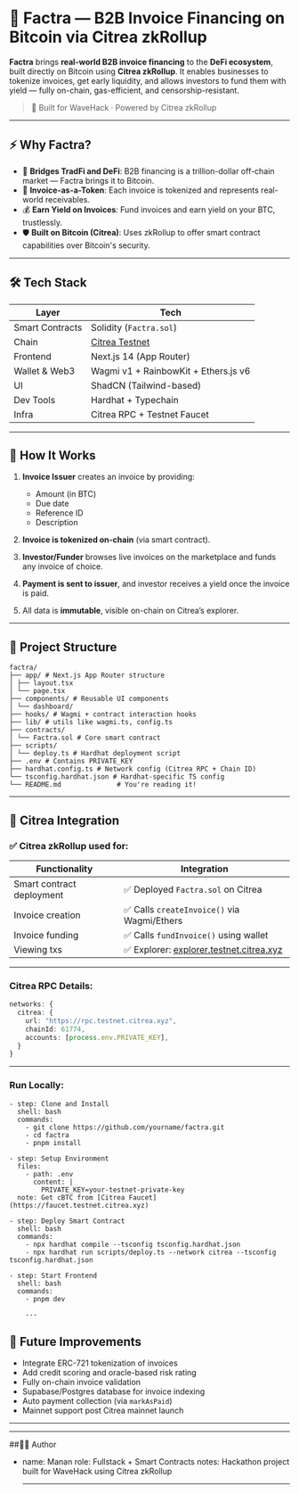 # 🧾 Factra — B2B Invoice Financing on Bitcoin via Citrea zkRollup

**Factra** brings **real-world B2B invoice financing** to the **DeFi ecosystem**, built directly on Bitcoin using **Citrea zkRollup**. It enables businesses to tokenize invoices, get early liquidity, and allows investors to fund them with yield — fully on-chain, gas-efficient, and censorship-resistant.

> 🚀 Built for WaveHack · Powered by Citrea zkRollup

---

## ⚡️ Why Factra?

- 💸 **Bridges TradFi and DeFi**: B2B financing is a trillion-dollar off-chain market — Factra brings it to Bitcoin.
- 🧾 **Invoice-as-a-Token**: Each invoice is tokenized and represents real-world receivables.
- 💰 **Earn Yield on Invoices**: Fund invoices and earn yield on your BTC, trustlessly.
- 🛡️ **Built on Bitcoin (Citrea)**: Uses zkRollup to offer smart contract capabilities over Bitcoin's security.

---

## 🛠️ Tech Stack

| Layer | Tech |
|-------|------|
| Smart Contracts | Solidity (`Factra.sol`) |
| Chain | [Citrea Testnet](https://explorer.testnet.citrea.xyz) |
| Frontend | Next.js 14 (App Router) |
| Wallet & Web3 | Wagmi v1 + RainbowKit + Ethers.js v6 |
| UI | ShadCN (Tailwind-based) |
| Dev Tools | Hardhat + Typechain |
| Infra | Citrea RPC + Testnet Faucet |

---

## 🧠 How It Works

1. **Invoice Issuer** creates an invoice by providing:
   - Amount (in BTC)
   - Due date
   - Reference ID
   - Description

2. **Invoice is tokenized on-chain** (via smart contract).

3. **Investor/Funder** browses live invoices on the marketplace and funds any invoice of choice.

4. **Payment is sent to issuer**, and investor receives a yield once the invoice is paid.

5. All data is **immutable**, visible on-chain on Citrea’s explorer.

---

## 📂 Project Structure

```
factra/
├── app/ # Next.js App Router structure
│ ├── layout.tsx
│ └── page.tsx
├── components/ # Reusable UI components
│ └── dashboard/
├── hooks/ # Wagmi + contract interaction hooks
├── lib/ # utils like wagmi.ts, config.ts
├── contracts/
│ └── Factra.sol # Core smart contract
├── scripts/
│ └── deploy.ts # Hardhat deployment script
├── .env # Contains PRIVATE_KEY
├── hardhat.config.ts # Network config (Citrea RPC + Chain ID)
└── tsconfig.hardhat.json # Hardhat-specific TS config
└── README.md              # You're reading it!
```

---

## 🔗 Citrea Integration

### ✅ Citrea zkRollup used for:

| Functionality | Integration |
|---------------|-------------|
| Smart contract deployment | ✅ Deployed `Factra.sol` on Citrea |
| Invoice creation | ✅ Calls `createInvoice()` via Wagmi/Ethers |
| Invoice funding | ✅ Calls `fundInvoice()` using wallet |
| Viewing txs | ✅ Explorer: [explorer.testnet.citrea.xyz](https://explorer.testnet.citrea.xyz) |

---

### Citrea RPC Details:

```ts
networks: {
  citrea: {
    url: "https://rpc.testnet.citrea.xyz",
    chainId: 61774,
    accounts: [process.env.PRIVATE_KEY],
  }
}
```
---
### Run Locally:

    - step: Clone and Install
      shell: bash
      commands:
        - git clone https://github.com/yourname/factra.git
        - cd factra
        - pnpm install

    - step: Setup Environment
      files:
        - path: .env
          content: |
            PRIVATE_KEY=your-testnet-private-key
      note: Get cBTC from [Citrea Faucet](https://faucet.testnet.citrea.xyz)

    - step: Deploy Smart Contract
      shell: bash
      commands:
        - npx hardhat compile --tsconfig tsconfig.hardhat.json
        - npx hardhat run scripts/deploy.ts --network citrea --tsconfig tsconfig.hardhat.json

    - step: Start Frontend
      shell: bash
      commands:
        - pnpm dev

        ---

## 🌱 Future Improvements
  - Integrate ERC-721 tokenization of invoices
  - Add credit scoring and oracle-based risk rating
  - Fully on-chain invoice validation
  - Supabase/Postgres database for invoice indexing
  - Auto payment collection (via `markAsPaid`)
  - Mainnet support post Citrea mainnet launch

---
---

##👨‍💻 Author
  - name: Manan
    role: Fullstack + Smart Contracts
    notes: Hackathon project built for WaveHack using Citrea zkRollup

    ---
